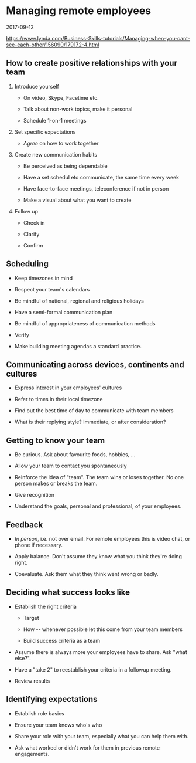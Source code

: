 # Managing remote employees

2017-09-12

https://www.lynda.com/Business-Skills-tutorials/Managing-when-you-cant-see-each-other/156090/179172-4.html

## How to create positive relationships with your team

1. Introduce yourself

    * On video, Skype, Facetime etc.

    * Talk about non-work topics, make it personal

    * Schedule 1-on-1 meetings

2. Set specific expectations

    * *Agree* on how to work together

3. Create new communication habits

    * Be perceived as being dependable

    * Have a set schedul eto communicate, the same time every week

    * Have face-to-face meetings, teleconference if not in person

    * Make a visual about what you want to create

4. Follow up

    * Check in

    * Clarify

    * Confirm

## Scheduling

* Keep timezones in mind

* Respect your team's calendars

* Be mindful of national, regional and religious holidays

* Have a semi-formal communication plan

* Be mindful of appropriateness of communication methods

* Verify

* Make building meeting agendas a standard practice.

## Communicating across devices, continents and cultures

* Express interest in your employees' cultures

* Refer to times in their local timezone

* Find out the best time of day to communicate with team members

* What is their replying style?  Immediate, or after consideration?

## Getting to know your team

* Be curious.  Ask about favourite foods, hobbies, ...

* Allow your team to contact you spontaneously

* Reinforce the idea of "team".  The team wins or loses together.  No one
  person makes or breaks the team.

* Give recognition

* Understand the goals, personal and professional, of your employees.

## Feedback

* *In person*, i.e. not over email.  For remote employees this is video chat,
  or phone if necessary.

* Apply balance.  Don't assume they know what you think they're doing right.

* Coevaluate.  Ask them what they think went wrong or badly.

## Deciding what success looks like

* Establish the right criteria

    * Target

    * How -- whenever possible let this come from your team members

    * Build success criteria as a team

* Assume there is always more your employees have to share.  Ask "what
  else?".

* Have a "take 2" to reestablish your criteria in a followup meeting.

* Review results

## Identifying expectations

* Establish role basics

* Ensure your team knows who's who

* Share your role with your team, especially what you can help them with.

* Ask what worked or didn't work for them in previous remote engagements.
